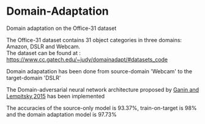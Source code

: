 # Domain-Adaptation

Domain adaptation on the Office-31 dataset

The Office-31 dataset contains 31 object categories in three domains: Amazon, DSLR and Webcam.
<br/>The dataset can be found at : https://www.cc.gatech.edu/~judy/domainadapt/#datasets_code

Domain adapatation has been done from source-domain 'Webcam' to the target-domain 'DSLR'

The Domain-adversarial neural network architecture proposed by [Ganin and Lempitsky,2015](http://jmlr.org/proceedings/papers/v37/ganin15.html) has been implemented

The accuracies of the source-only model is 93.37%, train-on-target is 98% and the domain adaptation model is 97.73%
